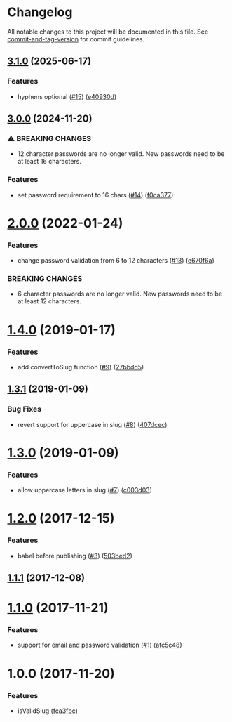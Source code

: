 # Changelog

All notable changes to this project will be documented in this file. See [commit-and-tag-version](https://github.com/absolute-version/commit-and-tag-version) for commit guidelines.

## [3.1.0](https://github.com/SalesVista/stateless-validation/compare/v3.0.0...v3.1.0) (2025-06-17)


### Features

* hyphens optional ([#15](https://github.com/SalesVista/stateless-validation/issues/15)) ([e40930d](https://github.com/SalesVista/stateless-validation/commit/e40930d40ab134a68f3b97896d74a5c041b3d0ce))

## [3.0.0](https://github.com/SalesVista/stateless-validation/compare/v2.0.0...v3.0.0) (2024-11-20)


### ⚠ BREAKING CHANGES

* 12 character passwords are no longer valid. New passwords need to be at least 16 characters.

### Features

* set password requirement to 16 chars ([#14](https://github.com/SalesVista/stateless-validation/issues/14)) ([f0ca377](https://github.com/SalesVista/stateless-validation/commit/f0ca377e9d4129ff5af6d7d19084173f41a6eb0a))

<a name="2.0.0"></a>
# [2.0.0](https://github.com/SalesVista/stateless-validation/compare/v1.4.0...v2.0.0) (2022-01-24)


### Features

* change password validation from 6 to 12 characters ([#13](https://github.com/SalesVista/stateless-validation/issues/13)) ([e670f6a](https://github.com/SalesVista/stateless-validation/commit/e670f6a))


### BREAKING CHANGES

* 6 character passwords are no longer valid. New passwords need to be at least 12 characters.



<a name="1.4.0"></a>
# [1.4.0](https://github.com/SalesVista/stateless-validation/compare/v1.3.1...v1.4.0) (2019-01-17)


### Features

* add convertToSlug function ([#9](https://github.com/SalesVista/stateless-validation/issues/9)) ([27bbdd5](https://github.com/SalesVista/stateless-validation/commit/27bbdd5))



<a name="1.3.1"></a>
## [1.3.1](https://github.com/SalesVista/stateless-validation/compare/v1.3.0...v1.3.1) (2019-01-09)


### Bug Fixes

* revert support for uppercase in slug ([#8](https://github.com/SalesVista/stateless-validation/issues/8)) ([407dcec](https://github.com/SalesVista/stateless-validation/commit/407dcec))



<a name="1.3.0"></a>
# [1.3.0](https://github.com/SalesVista/stateless-validation/compare/v1.2.0...v1.3.0) (2019-01-09)


### Features

* allow uppercase letters in slug ([#7](https://github.com/SalesVista/stateless-validation/issues/7)) ([c003d03](https://github.com/SalesVista/stateless-validation/commit/c003d03))



<a name="1.2.0"></a>
# [1.2.0](https://github.com/itenneti/stateless-validation/compare/v1.1.1...v1.2.0) (2017-12-15)


### Features

* babel before publishing ([#3](https://github.com/itenneti/stateless-validation/issues/3)) ([503bed2](https://github.com/itenneti/stateless-validation/commit/503bed2))



<a name="1.1.1"></a>
## [1.1.1](https://github.com/itenneti/stateless-validation/compare/v1.1.0...v1.1.1) (2017-12-08)



<a name="1.1.0"></a>
# [1.1.0](https://github.com/itenneti/stateless-validation/compare/v1.0.0...v1.1.0) (2017-11-21)


### Features

* support for email and password validation ([#1](https://github.com/itenneti/stateless-validation/issues/1)) ([afc5c48](https://github.com/itenneti/stateless-validation/commit/afc5c48))



<a name="1.0.0"></a>
# 1.0.0 (2017-11-20)


### Features

* isValidSlug ([fca3fbc](https://github.com/itenneti/stateless-validation/commit/fca3fbc))
